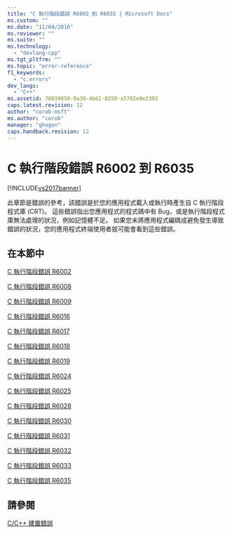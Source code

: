 ```yaml
---
title: "C 執行階段錯誤 R6002 到 R6035 | Microsoft Docs"
ms.custom: ""
ms.date: "11/04/2016"
ms.reviewer: ""
ms.suite: ""
ms.technology: 
  - "devlang-cpp"
ms.tgt_pltfrm: ""
ms.topic: "error-reference"
f1_keywords: 
  - "c.errors"
dev_langs: 
  - "C++"
ms.assetid: 78019050-9a30-4b61-8250-a5702e0e2393
caps.latest.revision: 12
author: "corob-msft"
ms.author: "corob"
manager: "ghogen"
caps.handback.revision: 12
---
```

# C 執行階段錯誤 R6002 到 R6035
[!INCLUDE[vs2017banner](../../assembler/inline/includes/vs2017banner.md)]

此章節是錯誤的參考，該錯誤是於您的應用程式載入或執行時產生自 C 執行階段程式庫 \(CRT\)。 這些錯誤指出您應用程式的程式碼中有 Bug，或是執行階段程式庫無法處理的狀況，例如記憶體不足。 如果您未將應用程式編碼成避免發生導致錯誤的狀況，您的應用程式終端使用者就可能會看到這些錯誤。  
  
## 在本節中  
 [C 執行階段錯誤 R6002](../../error-messages/tool-errors/c-runtime-error-r6002.md)  
  
 [C 執行階段錯誤 R6008](../../error-messages/tool-errors/c-runtime-error-r6008.md)  
  
 [C 執行階段錯誤 R6009](../../error-messages/tool-errors/c-runtime-error-r6009.md)  
  
 [C 執行階段錯誤 R6016](../../error-messages/tool-errors/c-runtime-error-r6016.md)  
  
 [C 執行階段錯誤 R6017](../../error-messages/tool-errors/c-runtime-error-r6017.md)  
  
 [C 執行階段錯誤 R6018](../../error-messages/tool-errors/c-runtime-error-r6018.md)  
  
 [C 執行階段錯誤 R6019](../../error-messages/tool-errors/c-runtime-error-r6019.md)  
  
 [C 執行階段錯誤 R6024](../../error-messages/tool-errors/c-runtime-error-r6024.md)  
  
 [C 執行階段錯誤 R6025](../../error-messages/tool-errors/c-runtime-error-r6025.md)  
  
 [C 執行階段錯誤 R6028](../../error-messages/tool-errors/c-runtime-error-r6028.md)  
  
 [C 執行階段錯誤 R6030](../../error-messages/tool-errors/c-runtime-error-r6030.md)  
  
 [C 執行階段錯誤 R6031](../../error-messages/tool-errors/c-runtime-error-r6031.md)  
  
 [C 執行階段錯誤 R6032](../../error-messages/tool-errors/c-runtime-error-r6032.md)  
  
 [C 執行階段錯誤 R6033](../../error-messages/tool-errors/c-runtime-error-r6033.md)  
  
 [C 執行階段錯誤 R6035](../../error-messages/tool-errors/c-runtime-error-r6035.md)  
  
## 請參閱  
 [C\/C\+\+ 建置錯誤](../../error-messages/compiler-errors-1/c-cpp-build-errors.md)